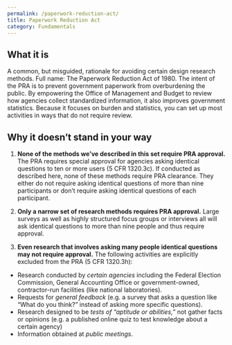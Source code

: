 ```yaml
---
permalink: /paperwork-reduction-act/
title: Paperwork Reduction Act
category: Fundamentals
---
```


## What it is

A common, but misguided, rationale for avoiding certain design research methods. Full name: The Paperwork Reduction Act of 1980. The intent of the PRA is to prevent government paperwork from overburdening the public. By empowering the Office of Management and Budget to review how agencies collect standardized information, it also improves government statistics. Because it focuses on burden and statistics, you can set up most activities in ways that do not require review.

## Why it doesn’t stand in your way

1. **None of the methods we’ve described in this set require PRA approval.** The PRA requires special approval for agencies asking identical questions to ten or more users (5 CFR 1320.3c). If conducted as described here, none of these methods require PRA clearance. They either do not require asking identical questions of more than nine participants or don’t require asking identical questions of each participant.

2. **Only a narrow set of research methods requires PRA approval.** Large surveys as well as highly structured focus groups or interviews all will ask identical questions to more than nine people and thus require approval.

3. **Even research that involves asking many people identical questions may not require approval.** The following activities are explicitly excluded from the PRA (5 CFR 1320.3h):
 - Research conducted by _certain agencies_ including the Federal Election Commission, General Accounting Office or government-owned, contractor-run facilities (like national laboratories).
 - Requests for _general feedback_ (e.g. a survey that asks a question like “What do you think?” instead of asking more specific questions).
 - Research designed to be _tests of “aptitude or abilities,”_ not gather facts or opinions (e.g. a published online quiz to test knowledge about a certain agency)
 - Information obtained at _public meetings_.
